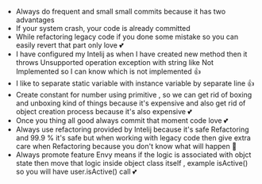 - Always do frequent and small small commits because it has two advantages
- If your system crash, your code is already committed
- While refactoring legacy code if you done some mistake so you can easily revert that part only love 💕
- I have configured my Intelij as when I have created new method then it throws Unsupported operation exception with string like Not Implemented so I can know which is not implemented 👍
- I like to separate static variable with instance variable by separate line 👍
- Create constant for number using primitive , so we can get rid of boxing and unboxing kind of things because it's expensive and also get rid of object creation process because it's also expensive 💕
- Once you thing all good always commit that moment code love 💕
- Always use refactoring provided by Intelij because it's safe Refactoring and 99.9 % it's safe but when working with legacy code then give extra care when Refactoring because you don't know what will happen 🤞
- Always promote feature Envy means if the logic is associated with objct state then move that logic inside object class itself , example isActive() so you will have user.isActive() call 💕
